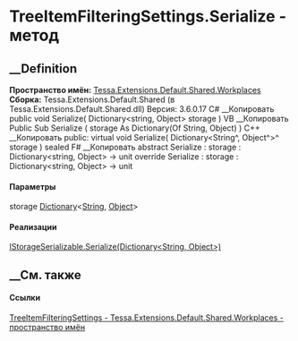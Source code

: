 # TreeItemFilteringSettings.Serialize - метод
##  __Definition
 **Пространство имён:**
[Tessa.Extensions.Default.Shared.Workplaces](N_Tessa_Extensions_Default_Shared_Workplaces.htm)  
 **Сборка:** Tessa.Extensions.Default.Shared (в
Tessa.Extensions.Default.Shared.dll) Версия: 3.6.0.17
C# __Копировать
     public void Serialize(
    	Dictionary<string, Object> storage
    )
VB __Копировать
     Public Sub Serialize ( 
    	storage As Dictionary(Of String, Object)
    )
C++ __Копировать
     public:
    virtual void Serialize(
    	Dictionary<String^, Object^>^ storage
    ) sealed
F# __Копировать
     abstract Serialize : 
            storage : Dictionary<string, Object> -> unit 
    override Serialize : 
            storage : Dictionary<string, Object> -> unit 
#### Параметры
storage
[Dictionary](https://learn.microsoft.com/dotnet/api/system.collections.generic.dictionary-2)<[String](https://learn.microsoft.com/dotnet/api/system.string),
[Object](https://learn.microsoft.com/dotnet/api/system.object)>
#### Реализации
[IStorageSerializable.Serialize(Dictionary<String,
Object>)](M_Tessa_Platform_Storage_IStorageSerializable_Serialize.htm)  
##  __См. также
#### Ссылки
[TreeItemFilteringSettings -
](T_Tessa_Extensions_Default_Shared_Workplaces_TreeItemFilteringSettings.htm)
[Tessa.Extensions.Default.Shared.Workplaces - пространство
имён](N_Tessa_Extensions_Default_Shared_Workplaces.htm)

